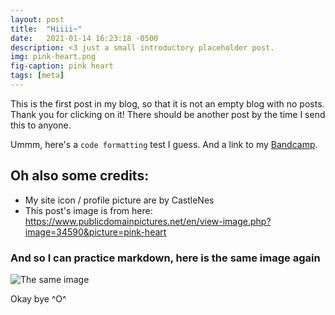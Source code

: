 ```yaml
---
layout: post
title:  "Hiiii~"
date:   2021-01-14 16:23:18 -0500
description: <3 just a small introductory placeholder post.
img: pink-heart.png
fig-caption: pink heart
tags: [meta]
---
```

This is the first post in my blog, so that it is not an empty blog with no posts. Thank you for clicking on it! There should be another post by the time I send this to anyone.

Ummm, here's a `code formatting` test I guess. And a link to my [Bandcamp][jess-bandcamp].

## Oh also some credits: 

* My site icon / profile picture are by CastleNes
* This post's image is from here: https://www.publicdomainpictures.net/en/view-image.php?image=34590&picture=pink-heart

### And so I can practice markdown, here is the same image again

![The same image]({{site.baseurl}}/assets/img/pinkheart.png)

Okay bye ^O^

[jess-bandcamp]: https://jessicarobo.bandcamp.com/releases
